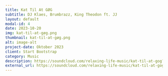 ```yaml
---
title: Kat Til At GØG
subtitle: DJ Klaes, Brumbrazz, King Theodon ft. JJ 
layout: default
modal-id: 4
date: 2023-10-20
img: kat-til-at-gøg.png
thumbnail: kat-til-at-gøg.png
alt: image-alt
project-date: Oktober 2023
client: Start Bootstrap
category: Music
description: https://soundcloud.com/relaxing-life-music/kat-til-at-gog?utm_source=clipboard&utm_medium=text&utm_campaign=social_sharing
external_url: https://soundcloud.com/relaxing-life-music/kat-til-at-gog?utm_source=clipboard&utm_medium=text&utm_campaign=social_sharing
---
```

